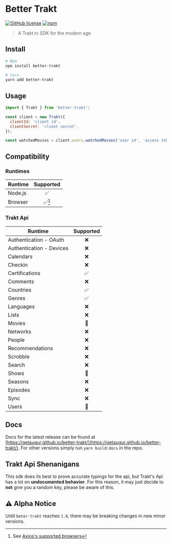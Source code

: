 # Better Trakt

[![GitHub license](https://img.shields.io/github/license/getaugur/better-trakt)](https://github.com/getaugur/better-trakt/blob/main/LICENSE) [![npm](https://img.shields.io/npm/v/better-trakt?logo=npm)](https://www.npmjs.com/package/better-trakt)

> A Trakt.tv SDK for the modern age

## Install

```bash
# Npm
npm install better-trakt

# Yarn
yarn add better-trakt
```

## Usage

```js
import { Trakt } from 'better-trakt';

const client = new Trakt({
  clientId: 'client id',
  clientSecret: 'client secret',
});

const watchedMovies = client.users.watchedMovies('user id', 'access token');
```

## Compatibility

### Runtimes

| Runtime | Supported |
| ------- | :-------: |
| Node.js |    ✅     |
| Browser |  ✅[^1]   |

[^1]: See [Axios's supported browsers](https://github.com/axios/axios/#browser-support)

### Trakt Api

| Runtime                  | Supported |
| ------------------------ | :-------: |
| Authentication - OAuth   |    ❌     |
| Authentication - Devices |    ❌     |
| Calendars                |    ❌     |
| Checkin                  |    ❌     |
| Certifications           |    ✅     |
| Comments                 |    ❌     |
| Countries                |    ✅     |
| Genres                   |    ✅     |
| Languages                |    ❌     |
| Lists                    |    ❌     |
| Movies                   |    🚧     |
| Networks                 |    ❌     |
| People                   |    ❌     |
| Recommendations          |    ❌     |
| Scrobble                 |    ❌     |
| Search                   |    ❌     |
| Shows                    |    🚧     |
| Seasons                  |    ❌     |
| Episodes                 |    ❌     |
| Sync                     |    ❌     |
| Users                    |    🚧     |

## Docs

Docs for the latest release can be found at [https://getaugur.github.io/better-trakt/](https://getaugur.github.io/better-trakt/). For other versions simply run `yarn build:docs` in the repo.

## Trakt Api Shenanigans

This sdk does its best to prove accurate typings for the api, but Trakt's Api has a lot on **undocumented behavior**. For this reason, it may just decide to **not** give you a random key, please be aware of this.

## ⚠️ Alpha Notice

Until `beter-trakt` reaches `1.0`, there may be breaking changes in new minor versions.
